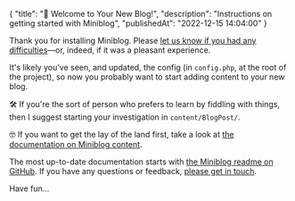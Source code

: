 {
    "title": "&#x1F44B; Welcome to Your New Blog!",
    "description": "Instructions on getting started with Miniblog",
    "publishedAt": "2022-12-15 14:04:00"
}

Thank you for installing Miniblog.  Please [let us know if you had any difficulties](https://github.com/miniblog/engine/issues)&mdash;or, indeed, if it was a pleasant experience.

It's likely you've seen, and updated, the config (in `config.php`, at the root of the project), so now you probably want to start adding content to your new blog.

&#x1F6E0; If you're the sort of person who prefers to learn by fiddling with things, then I suggest starting your investigation in `content/BlogPost/`.

&#x1F913; If you want to get the lay of the land first, take a look at [the documentation on Miniblog content](https://github.com/miniblog/engine/blob/main/doc/content.md).

The most up-to-date documentation starts with [the Miniblog readme on GitHub](https://github.com/miniblog/engine/blob/main/README.md).  If you have any questions or feedback, [please get in touch](https://github.com/miniblog/engine/issues).

Have fun...
